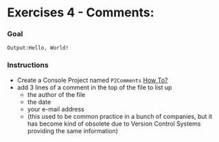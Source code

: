 # Exercises 4 - Comments: 

### Goal
```
Output:Hello, World!
```

### Instructions
- Create a Console Project named `P2Comments` [How To?](https://gist\.github\.com/marczaku/a8b3c38c37e8876a46194a73ed24b1f2)
- add 3 lines of a comment in the top of the file to list up 
  - the author of the file
  - the date
  - your e-mail address 
  - (this used to be common practice in a bunch of companies, but it has become kind of obsolete due to Version Control Systems providing the same information)